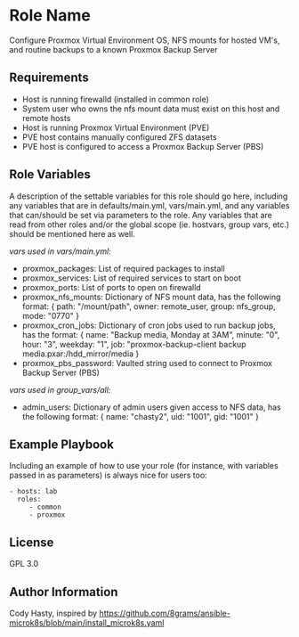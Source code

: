 Role Name
=========

Configure Proxmox Virtual Environment OS, NFS mounts for hosted VM's, and routine backups to a known Proxmox Backup Server

Requirements
------------

- Host is running firewalld (installed in common role)
- System user who owns the nfs mount data must exist on this host and remote hosts
- Host is running Proxmox Virtual Environment (PVE)
- PVE host contains manually configured ZFS datasets
- PVE host is configured to access a Proxmox Backup Server (PBS)

Role Variables
--------------

A description of the settable variables for this role should go here, including any variables that are in defaults/main.yml, vars/main.yml, and any variables that can/should be set via parameters to the role. Any variables that are read from other roles and/or the global scope (ie. hostvars, group vars, etc.) should be mentioned here as well.

*vars used in vars/main.yml:*

- proxmox_packages: List of required packages to install
- proxmox_services: List of required services to start on boot
- proxmox_ports: List of ports to open on firewalld
- proxmox_nfs_mounts: Dictionary of NFS mount data, has the following format:
  { path: "/mount/path", owner: remote_user,
      group: nfs_group, mode: "0770" }
- proxmox_cron_jobs: Dictionary of cron jobs used to run backup jobs, has the format:
  { name: "Backup media, Monday at 3AM",
      minute: "0",
      hour: "3",
      weekday: "1",
      job: "proxmox-backup-client backup media.pxar:/hdd_mirror/media 
  }
- proxmox_pbs_password: Vaulted string used to connect to Proxmox Backup Server (PBS)

*vars used in group_vars/all:*

- admin_users: Dictionary of admin users given access to NFS data, has the following format:
  { name: "chasty2", uid: "1001", gid: "1001" }

Example Playbook
----------------

Including an example of how to use your role (for instance, with variables passed in as parameters) is always nice for users too:

    - hosts: lab
      roles:
         - common
         - proxmox

License
-------

GPL 3.0

Author Information
------------------

Cody Hasty, inspired by https://github.com/8grams/ansible-microk8s/blob/main/install_microk8s.yaml
